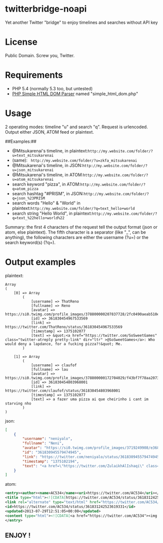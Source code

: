 twitterbridge-noapi
===================

Yet another Twitter "bridge" to enjoy timelines and searches without API key

License
===================

Public Domain. Screw you, Twitter.

Requirements
===================

- PHP 5.4 (normally 5.3 too, but untested)
- [PHP Simple HTML DOM Parser](http://simplehtmldom.sourceforge.net/) named "simple_html_dom.php"

Usage
===================

2 operating modes: timeline "u" and search "q". Request is urlencoded. Output either JSON, ATOM feed or plaintext.

##Examples:##

 - @Mitsukarenai's timeline, in plaintext:```http://my.website.com/folder/?u=text_mitsukarenai```
 - (same): ``` http://my.website.com/folder/?u=zkfa_mitsukarenai```
 - @Mitsukarenai's timeline, in JSON:```http://my.website.com/folder/?u=json_mitsukarenai```
 - @Mitsukarenai's timeline, in ATOM:```http://my.website.com/folder/?u=atom_mitsukarenai```
 - search keyword "pizza", in ATOM:```http://my.website.com/folder/?q=atom_pizza```
 - search hashtag "#PRISM", in JSON:```http://my.website.com/folder/?q=json_%23PRISM```
 - search words "Hello" & "World" in plaintext:```http://my.website.com/folder/?q=text_hello+world```
 - search string "Hello World", in plaintext:```http://my.website.com/folder/?q=text_%22hello+world%22```

Summary: the first 4 characters of the request tell the output format (json or atom, else plaintext). The fifth character is a separator (like "_", can be anything), the following characters are either the username (?u=) or the search keyword(s)  (?q=).

Output examples
===================

plaintext:
```
Array
(
    [0] => Array
        (
            [username] => ThatReno
            [fullname] => Reno
            [avatar] => https://si0.twimg.com/profile_images/378800000207837728/2fc0490aeab510e178ebfb5b96a4b7ec_normal.jpeg
            [id] => 361830454967533569
            [link] => https://twitter.com/ThatReno/status/361830454967533569
            [timestamp] => 1375102077
            [text] => &quot;<a href="https://twitter.com/SoSweetGames" class="twitter-atreply pretty-link" dir="ltr" >@SoSweetGames</a>: Who would deny a lapdance, for a fucking pizza?!&quot; Me.
        )

    [1] => Array
        (
            [username] => claufof
            [fullname] => lau
            [avatar] => https://si0.twimg.com/profile_images/378800000172704029/f43bf7f78aa2073a3ee4d8f6e997d6d4_normal.jpeg
            [id] => 361830454803968001
            [link] => https://twitter.com/claufof/status/361830454803968001
            [timestamp] => 1375102077
            [text] => a fazer uma pizza ai que cheirinho i cant im starving nho
        )
)
```

json:
```json
[
    {
        "username": "neniyalo",
        "fullname": "Neni",
        "avatar": "https://si0.twimg.com/profile_images/3719249908/e3688a9e74b422dc064ea884cff70edb_normal.jpeg",
        "id": "361830945579474945",
        "link": "https://twitter.com/neniyalo/status/361830945579474945",
        "timestamp": "1375102194",
        "text": "<a href=\"https://twitter.com/ZulaikhAlIshaqi\" class=\"twitter-atreply pretty-link\" dir=\"ltr\" >@ZulaikhAlIshaqi</a> boleehhh jaa tunggu u p PLKN 3 BULAN PANAS TERIK HITAM TERBAKAR NO MCD KFC PIZZA etc. etc. etc. :p huhuhu"
    }
]
```

atom:
```xml
<entry><author><name>AC534</name><uri>https://twitter.com/AC534</uri></author>
<title type="html"><![CDATA[https://twitter.com/AC534/status/361831242523619331]]></title>
<link rel="alternate" type="text/html" href="https://twitter.com/AC534/status/361831242523619331" />
<id>https://twitter.com/AC534/status/361831242523619331</id>
<updated>2013-07-29T12:51:05+00:00</updated>
<content type="html"><![CDATA[<a href="https://twitter.com/AC534"><img align="top" alt="avatar" src="https://si0.twimg.com/profile_images/378800000147153568/ed37d8284810511cf38192e39fab2d23_normal.jpeg" />AC534</a> Christine ★<br/><blockquote><a href="https://twitter.com/pielsi" class="twitter-atreply pretty-link" dir="ltr" >@pielsi</a> <a href="https://twitter.com/BPatchitcha" class="twitter-atreply pretty-link" dir="ltr" >@BPatchitcha</a> pizza pls  everyday  kami ni pat eh </blockquote>]]></content>
</entry>
```

## ENJOY !
